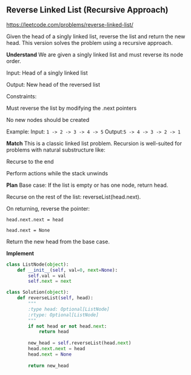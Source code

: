 ## Reverse Linked List (Recursive Approach)
https://leetcode.com/problems/reverse-linked-list/

Given the head of a singly linked list, reverse the list and return the new head. This version solves the problem using a recursive approach.

**Understand**
We are given a singly linked list and must reverse its node order.

Input: Head of a singly linked list

Output: New head of the reversed list

Constraints:

Must reverse the list by modifying the .next pointers

No new nodes should be created

Example:
Input: `1 -> 2 -> 3 -> 4 -> 5`
Output:`5 -> 4 -> 3 -> 2 -> 1`

**Match**
This is a classic linked list problem.
Recursion is well-suited for problems with natural substructure like:

Recurse to the end

Perform actions while the stack unwinds

**Plan**
Base case: If the list is empty or has one node, return head.

Recurse on the rest of the list: reverseList(head.next).

On returning, reverse the pointer:

`head.next.next = head`

`head.next = None`

Return the new head from the base case.

**Implement**
```python
class ListNode(object):
    def __init__(self, val=0, next=None):
        self.val = val
        self.next = next

class Solution(object):
    def reverseList(self, head):
        """
        :type head: Optional[ListNode]
        :rtype: Optional[ListNode]
        """
        if not head or not head.next:
            return head
        
        new_head = self.reverseList(head.next)
        head.next.next = head
        head.next = None
        
        return new_head
```


